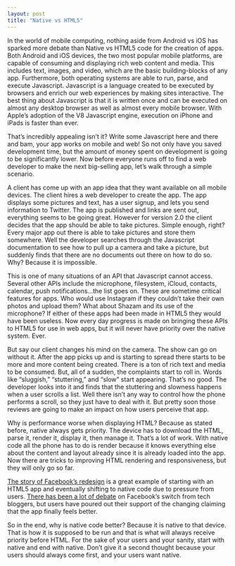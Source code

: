 ```yaml
---
layout: post
title: "Native vs HTML5"
---
```


In the world of mobile computing, nothing aside from Android vs iOS has sparked more debate than Native vs HTML5 code for the creation of apps. Both Android and iOS devices, the two most popular mobile platforms, are capable of consuming and displaying rich web content and media. This includes text, images, and video, which are the basic building-blocks of any app. Furthermore, both operating systems are able to run, parse, and execute Javascript. Javascript is a language created to be executed by browsers and enrich our web experiences by making sites interactive. The best thing about Javascript is that it is written once and can be executed on almost any desktop browser as well as almost every mobile browser. With Apple’s adoption of the V8 Javascript engine, execution on iPhone and iPads is faster than ever.

That’s incredibly appealing isn’t it? Write some Javascript here and there and bam, your app works on mobile and web! So not only have you saved development time, but the amount of money spent on development is going to be significantly lower. Now before everyone runs off to find a web developer to make the next big-selling app, let’s walk through a simple scenario.

A client has come up with an app idea that they want available on all mobile devices. The client hires a web developer to create the app. The app displays some pictures and text, has a user signup, and lets you send information to Twitter. The app is published and links are sent out, everything seems to be going great. However for version 2.0 the client decides that the app should be able to take pictures. Simple enough, right? Every major app out there is able to take pictures and store them somewhere. Well the developer searches through the Javascript documentation to see how to pull up a camera and take a picture, but suddenly finds that there are no documents out there on how to do so. Why? Because it is impossible.

This is one of many situations of an API that Javascript cannot access. Several other APIs include the microphone, filesystem, iCloud, contacts, calendar, push notifications…the list goes on. These are sometime critical features for apps. Who would use Instagram if they couldn’t take their own photos and upload them? What about Shazam and its use of the microphone? If either of these apps had been made in HTML5 they would have been useless. Now every day progress is made on bringing these APIs to HTML5 for use in web apps, but it will never have priority over the native system. Ever.

But say our client changes his mind on the camera. The show can go on without it. After the app picks up and is starting to spread there starts to be more and more content being created. There is a ton of rich text and media to be consumed. But, all of a sudden, the complaints start to roll in. Words like “sluggish,” “stuttering,” and “slow” start appearing. That’s no good. The developer looks into it and finds that the stuttering and slowness happens when a user scrolls a list. Well there isn’t any way to control how the phone performs a scroll, so they just have to deal with it. But pretty soon those reviews are going to make an impact on how users perceive that app.

Why is performance worse when displaying HTML? Because as stated before, native always gets priority. The device has to download the HTML, parse it, render it, display it, then manage it. That’s a lot of work. With native code all the phone has to do is render because it knows everything else about the content and layout already since it is already loaded into the app. Now there are tricks to improving HTML rendering and responsiveness, but they will only go so far.

[The story of Facebook’s redesign](https://www.facebook.com/notes/facebook-engineering/under-the-hood-rebuilding-facebook-for-ios/10151036091753920) is a great example of starting with an HTML5 app and eventually shifting to native code due to pressure from users. [There has been a lot of debate](http://branch.com/b/a-blow-to-html5) on Facebook’s switch from tech bloggers, but users have poured out their support of the changing claiming that the app finally feels better.

So in the end, why is native code better? Because it is native to that device. That is how it is supposed to be run and that is what will always receive priority before HTML. For the sake of your users and your sanity, start with native and end with native. Don’t give it a second thought because your users should always come first, and your users want native.